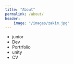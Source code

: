 ```yaml
---
title: "About"
permalink: /about/
header:
    image: "/images/zakim.jpg"
---
```


* junior
* Dev
* Portrfolio 
* unity
* CV
